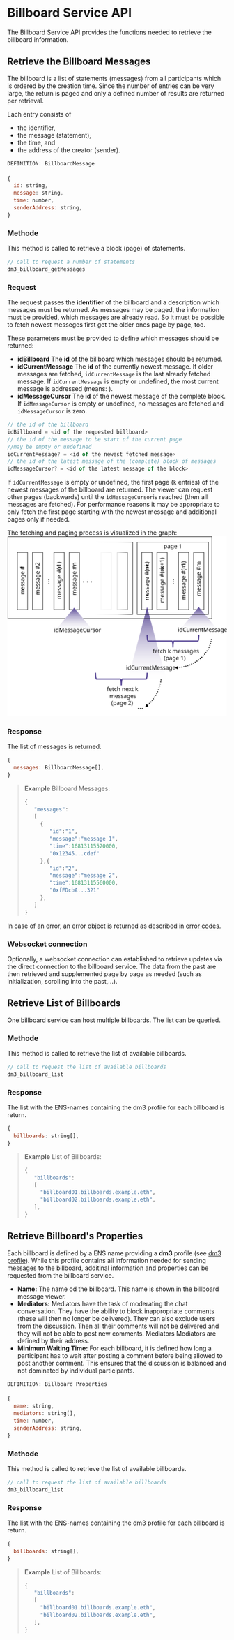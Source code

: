 # Billboard Service API

The Billboard Service API provides the functions needed to retrieve the billboard information.

## Retrieve the Billboard Messages

The billboard is a list of statements (messages) from all participants which is ordered by the creation time. Since the number of entries can be very large, the return is paged and only a defined number of results are returned per retrieval.

Each entry consists of

* the identifier,
* the message (statement),
* the time, and
* the address of the creator (sender).

```JavaScript
DEFINITION: BillboardMessage

{
  id: string,
  message: string,
  time: number,
  senderAddress: string,
}
```

### Methode

This method is called to retrieve a block (page) of statements.

```TypeScript
// call to request a number of statements
dm3_billboard_getMessages
```

### Request

The request passes the **identifier** of the billboard and a description which messages must be returned. As messages may be paged, the information must be provided, which messages are already read. So it must be possible to fetch newest messeges first  get the older ones page by page, too.

These parameters must be provided to define which messages should be returned:

* **idBillboard** The **id** of the billboard which messages should be returned.
* **idCurrentMessage** The **id** of the currently newest message. If older messages are fetched, `idCurrentMessage` is the last already fetched message. If `idCurrentMessage` is empty or undefined, the most current message is addressed (means: ).
* **idMessageCursor** The **id** of the newest message of the complete block. If `idMessageCursor` is empty or undefined, no messages are fetched and `idMessageCursor` is zero.

```TypeScript
// the id of the billboard
idBillboard = <id of the requested billboard>
// the id of the message to be start of the current page
//may be empty or undefined
idCurrentMessage? = <id of the newest fetched message>
// the id of the latest message of the (complete) block of messages 
idMessageCursor? = <id of the latest message of the block>
```

If `idCurrentMessage` is empty or undefined, the first page (`k` entries) of the newest messages of the billboard are returned. The viewer can request other pages (backwards) until the `idMessageCursor`is reached (then all messages are fetched). For performance reasons it may be appropriate to only fetch the first page starting with the newest message and additional pages only if needed.

The fetching and paging process is visualized in the graph:
![image](fetch_messages.svg)

### Response

The list of messages is returned.

```JavaScript
{
  messages: BillboardMessage[],
}
```

> **Example** Billboard Messages:
>
> ```JavaScript
> {
>    "messages": 
>    [
>      {
>         "id":"1",
>         "message":"message 1",
>         "time":16813115520000,
>         "0x12345...cdef"
>      },{
>         "id":"2",
>         "message":"message 2",
>         "time":16813115560000,
>         "0xfEDcbA...321"
>      },
>    ]
> }
> ```

In case of an error, an error object is returned as described in [error codes](#error-codes).

### Websocket connection

Optionally, a websocket connection can established to retrieve updates via the direct connection to the billboard service.
The data from the past are then retrieved and supplemented page by page as needed (such as initialization, scrolling into the past,...).

## Retrieve List of Billboards

One billboard service can host multiple billboards. The list can be queried.

### Methode

This method is called to retrieve the list of available billboards.

```TypeScript
// call to request the list of available billboards
dm3_billboard_list
```

### Response

The list with the ENS-names containing the dm3 profile for each billboard is return.

```JavaScript
{
  billboards: string[],
}
```

> **Example** List of Billboards:
>
> ```JavaScript
> {
>    "billboards": 
>    [
>      "billboard01.billboards.example.eth",
>      "billboard02.billboards.example.eth",
>    ],
> }
> ```

## Retrieve Billboard's Properties

Each billboard is defined by a ENS name providing a **dm3** profile (see [dm3 profile](../message-transport/mtp-registry.md#user-profile)). While this profile contains all information needed for sending messages to the billboard, additinal information and properties can be requested from the billboard service.

* **Name:** The name od the billboard. This name is shown in the billboard message viewer.
* **Mediators:** Mediators have the task of moderating the chat conversation. They have the ability to block inappropriate comments (these will then no longer be delivered). They can also exclude users from the discussion. Then all their comments will not be delivered and they will not be able to post new comments. Mediators Mediators are defined by their address.
* **Minimum Waiting Time:** For each billboard, it is defined how long a participant has to wait after posting a comment before being allowed to post another comment. This ensures that the discussion is balanced and not dominated by individual participants.

```JavaScript
DEFINITION: Billboard Properties

{
  name: string,
  mediators: string[],
  time: number,
  senderAddress: string,
}
```

### Methode

This method is called to retrieve the list of available billboards.

```TypeScript
// call to request the list of available billboards
dm3_billboard_list
```

### Response

The list with the ENS-names containing the dm3 profile for each billboard is return.

```JavaScript
{
  billboards: string[],
}
```

> **Example** List of Billboards:
>
> ```JavaScript
> {
>    "billboards": 
>    [
>      "billboard01.billboards.example.eth",
>      "billboard02.billboards.example.eth",
>    ],
> }
> ```

